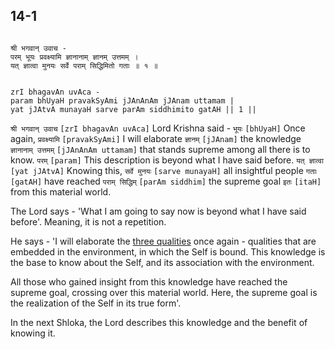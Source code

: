 ## 14-1


```shloka-sa

श्री भगवान् उवाच -
परम् भूयः प्रवक्ष्यामि ज्ञानानाम् ज्ञानम् उत्तमम् ।
यत् ज्ञात्वा मुनयः सर्वे पराम् सिद्धिमितो गताः ॥ १ ॥

```
```shloka-sa-hk

zrI bhagavAn uvAca -
param bhUyaH pravakSyAmi jJAnAnAm jJAnam uttamam |
yat jJAtvA munayaH sarve parAm siddhimito gatAH || 1 ||

```
`श्री भगवान् उवाच` `[zrI bhagavAn uvAca]` Lord Krishna said - `भूयः` `[bhUyaH]` Once again, `प्रवक्ष्यामि` `[pravakSyAmi]` I will elaborate `ज्ञानम्` `[jJAnam]` the knowledge `ज्ञानानाम् उत्तमम्` `[jJAnAnAm uttamam]` that stands supreme among all there is to know. `परम्` `[param]` This description is beyond what I have said before. `यत् ज्ञात्वा` `[yat jJAtvA]` Knowing this, `सर्वे मुनयः` `[sarve munayaH]` all insightful people `गताः` `[gatAH]` have reached `पराम् सिद्धिम्` `[parAm siddhim]` the supreme goal `इतः` `[itaH]` from this material world.

The Lord says - 'What I am going to say now is beyond what I have said before'. Meaning, it is not a repetition. 

He says - 'I will elaborate the 
[three qualities](2-45_to_2-46.md#satva_rajas_tamas)
 once again - qualities that are embedded in the environment, in which the Self is bound. This knowledge is the base to know about the Self, and its association with the environment. 

All those who gained insight from this knowledge have reached the supreme goal, crossing over this material world. Here, the supreme goal is the realization of the Self in its true form'.

In the next Shloka, the Lord describes this knowledge and the benefit of knowing it.



